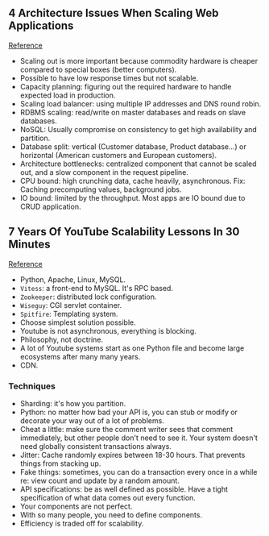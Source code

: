 ## 4 Architecture Issues When Scaling Web Applications
[Reference](http://highscalability.com/blog/2014/5/12/4-architecture-issues-when-scaling-web-applications-bottlene.html)

- Scaling out is more important because commodity hardware is cheaper compared to special boxes (better computers).
- Possible to have low response times but not scalable.
- Capacity planning: figuring out the required hardware to handle expected load in production.
- Scaling load balancer: using multiple IP addresses and DNS round robin.
- RDBMS scaling: read/write on master databases and reads on slave databases.
- NoSQL: Usually compromise on consistency to get high availability and partition.
- Database split: vertical (Customer database, Product database...) or horizontal (American customers and European customers).
- Architecture bottlenecks: centralized component that cannot be scaled out, and a slow component in the request pipeline.
- CPU bound: high crunching data, cache heavily, asynchronous. Fix: Caching precomputing values, background jobs.
- IO bound: limited by the throughput. Most apps are IO bound due to CRUD application.


## 7 Years Of YouTube Scalability Lessons In 30 Minutes
[Reference](http://highscalability.com/blog/2012/3/26/7-years-of-youtube-scalability-lessons-in-30-minutes.html)

- Python, Apache, Linux, MySQL.
- `Vitess`: a front-end to MySQL. It's RPC based.
- `Zookeeper`: distributed lock configuration.
- `Wiseguy`: CGI servlet container.
- `Spitfire`: Templating system.
- Choose simplest solution possible.
- Youtube is not asynchronous, everything is blocking.
- Philosophy, not doctrine.
- A lot of Youtube systems start as one Python file and become large ecosystems after many many years.
- CDN.

### Techniques

- Sharding: it's how you partition.
- Python: no matter how bad your API is, you can stub or modify or decorate your way out of a lot of problems.
- Cheat a little: make sure the comment writer sees that comment immediately, but other people don't need to see it. Your system doesn't need globally consistent transactions always.
- Jitter: Cache randomly expires between 18-30 hours. That prevents things from stacking up.
- Fake things: sometimes, you can do a transaction every once in a while re: view count and update by a random amount.
- API specifications: be as well defined as possible. Have a tight specification of what data comes out every function.
- Your components are not perfect.
- With so many people, you need to define components.
- Efficiency is traded off for scalability.
